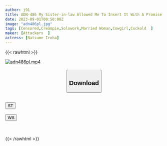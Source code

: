 ```yaml
---
author: j91
title: ADN-486 My Sister-in-law Allowed Me To Insert It With A Promise Of Only 3 Centimeters At The Tip, But It Was So Compatible That I Couldn't Get Out Of My Cock And Cummed It As It Was. Natsume Saiharu
date: 2023-09-01T00:50:00Z
image: "adn486pl.jpg"
tags: [Censored,Creampie,Solowork,Married Woman,Cowgirl,Cuckold	 ]
maker: [Attackers  ]
actress: [Natsume Iroha]
---
```



{{< rawhtml >}}

<div class="video" data-videoid="7bKaqbRBYxFAOk7">
    <a href="javascript:;">
        <img src="https://my.j91.asia/posts/adn486pl/adn486pl.jpg" width="WIDTH" height="HEIGHT" alt="adn486pl.mp4" loading="lazy">
    </a>
</div>

<script type="text/javascript" src="https://j91.asia/asset/on-demand-st.js"></script>

<br>
  <link rel="stylesheet" href="https://j91.asia/asset/bs5.css">
  
  <center>
  <button class="btn btn-primary" type="button" data-bs-toggle="collapse" data-bs-target=".multi-collapse" aria-expanded="false" aria-controls="multiCollapseExample1 multiCollapseExample2"><h2>Download</h2></button></center>
</p>
<div class="row">
  <div class="col">
    <div class="collapse multi-collapse" id="multiCollapseExample1">
      <div class="card card-body">
	      	      <br>
<div class="buttons">  
<a href="https://streamtape.to/v/7bKaqbRBYxFAOk7"><button class="btn-hover color-3"><i class="fa fa-download"></i> ST</button></a></div>
    </div>
  </div>
</div>
  <div class="col">
    <div class="collapse multi-collapse" id="multiCollapseExample2">
      <div class="card card-body">
	      <br>
<div class="buttons">
    <a href="https://wolfstream.tv/goz0bco0ly6n"><button class="btn-hover color-9"><i class="fa fa-download"></i> WS</button></a></div>
<br><br>
      </div>
    </div>
  </div>
</div>

{{< /rawhtml >}}
